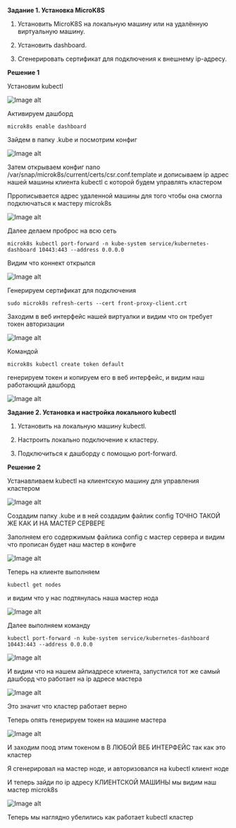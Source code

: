 **Задание 1. Установка MicroK8S**

1. Установить MicroK8S на локальную машину или на удалённую виртуальную машину.

2. Установить dashboard.

3. Сгенерировать сертификат для подключения к внешнему ip-адресу.

**Решение 1**

Установим kubectl 

![Image alt](https://github.com/mezhibo/kubernetes1/blob/cb6e64a9e12b242685d9fdbfc6a6e7b4fb1dbfc3/IMG/1.jpg)

Активируем дашборд

```
microk8s enable dashboard
```

Зайдем в папку .kube и посмотрим конфиг 

![Image alt](https://github.com/mezhibo/kubernetes1/blob/cb6e64a9e12b242685d9fdbfc6a6e7b4fb1dbfc3/IMG/2.jpg)

Затем открываем конфиг  nano /var/snap/microk8s/current/certs/csr.conf.template и дописываем ip адрес нашей машины клиента kubectl с которой будем управлять кластером

Пррописывается адрес удаленной машины для того чтобы она смогла подключаться к мастеру microk8s

![Image alt](https://github.com/mezhibo/kubernetes1/blob/cb6e64a9e12b242685d9fdbfc6a6e7b4fb1dbfc3/IMG/3.jpg)

Далее делаем проброс на всю сеть

```
microk8s kubectl port-forward -n kube-system service/kubernetes-dashboard 10443:443 --address 0.0.0.0
```

Видим что коннект открылся

![Image alt](https://github.com/mezhibo/kubernetes1/blob/cb6e64a9e12b242685d9fdbfc6a6e7b4fb1dbfc3/IMG/4.jpg)

Генерируем сертификат для подключения

```
sudo microk8s refresh-certs --cert front-proxy-client.crt
```


Заходим в веб интерфейс нашей виртуалки и видим  что он требует токен авторизации

![Image alt](https://github.com/mezhibo/kubernetes1/blob/cb6e64a9e12b242685d9fdbfc6a6e7b4fb1dbfc3/IMG/5.jpg)

Командой 

```
microk8s kubectl create token default
```

генерируем токен и копируем его в веб интерфейс, и видим наш работающий дашборд

![Image alt](https://github.com/mezhibo/kubernetes1/blob/cb6e64a9e12b242685d9fdbfc6a6e7b4fb1dbfc3/IMG/6.jpg)




**Задание 2. Установка и настройка локального kubectl**

1. Установить на локальную машину kubectl.

2. Настроить локально подключение к кластеру.

3. Подключиться к дашборду с помощью port-forward.


**Решение 2**

Устанавливаем kubectl на клиентскую машину для управления кластером

![Image alt](https://github.com/mezhibo/kubernetes1/blob/cb6e64a9e12b242685d9fdbfc6a6e7b4fb1dbfc3/IMG/7.jpg)


Создадим папку .kube и в ней создадим файлик config ТОЧНО ТАКОЙ ЖЕ КАК И НА МАСТЕР СЕРВЕРЕ

Заполняем его содержимым файлика config с мастер сервера и видим что прописан будет наш мастер в конфиге 


![Image alt](https://github.com/mezhibo/kubernetes1/blob/cb6e64a9e12b242685d9fdbfc6a6e7b4fb1dbfc3/IMG/8.jpg)


Теперь на клиенте выполняем 

```
kubectl get nodes
```

и видим что у нас подтянулась наша мастер нода



![Image alt](https://github.com/mezhibo/kubernetes1/blob/cb6e64a9e12b242685d9fdbfc6a6e7b4fb1dbfc3/IMG/9.jpg)


Далее выполняем команду 


```
kubectl port-forward -n kube-system service/kubernetes-dashboard 10443:443 --address 0.0.0.0
```
![Image alt](https://github.com/mezhibo/kubernetes1/blob/cb6e64a9e12b242685d9fdbfc6a6e7b4fb1dbfc3/IMG/10.jpg)


И видим что на нашем айпиадресе клиента, запустился тот же самый дашборд что работает на ip адресе мастера


![Image alt](https://github.com/mezhibo/kubernetes1/blob/cb6e64a9e12b242685d9fdbfc6a6e7b4fb1dbfc3/IMG/11.jpg)


Это значит что кластер работает верно

Теперь опять генерируем токен на машине мастера 

![Image alt](https://github.com/mezhibo/kubernetes1/blob/cb6e64a9e12b242685d9fdbfc6a6e7b4fb1dbfc3/IMG/12.jpg)


И заходим поод этим токеном в  В ЛЮБОЙ ВЕБ ИНТЕРФЕЙС    так как это кластер


Я сгенерировал на мастер ноде, и авторизовался на kubectl клиент ноде

И теперь зайди по ip адресу КЛИЕНТСКОЙ МАШИНЫ мы видим наш мастер microk8s

![Image alt](https://github.com/mezhibo/kubernetes1/blob/cb6e64a9e12b242685d9fdbfc6a6e7b4fb1dbfc3/IMG/13.jpg)


Теперь мы наглядно убелились как работает kubectl кластер



